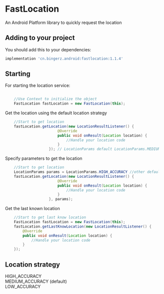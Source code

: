 # FastLocation

An Android Platform library to quickly request the location

## Adding to your project
You should add this to your dependencies:

```groovy
implementation 'cn.bingerz.android:fastlocation:1.1.4'
```

## Starting

For starting the location service:
```java
    
    //Use Context to initialize the object
    FastLocation fastLocation = new FastLocation(this);
```

Get the location using the default location strategy
```java
    //Start to get location
    fastLocation.getLocation(new LocationResultListener() {
                        @Override
                        public void onResult(Location location) {
                            //Handle your location code
                        }
                    }); // LocationParams default LocationParams.MEDIUM_ACCURACY
```

Specify parameters to get the location
```java
    //Start to get location
    LocationParams params = LocationParams.HIGH_ACCURACY //other default params:MEDIUM_ACCURACY、LOW_ACCURACY
    fastLocation.getLocation(new LocationResultListener() {
                        @Override
                        public void onResult(Location location) {
                            //Handle your location code
                        }
                    }, params);
```

Get the last known location
```java
    //Start to get last know location
    FastLocation fastLocation = new FastLocation(this);
    fastLocation.getLastKnowLocation(new LocationResultListener() {
        @Override
        public void onResult(Location location) {
            //Handle your location code
        }
    });
```

## Location strategy
HIGH_ACCURACY  
MEDIUM_ACCURACY (default)  
LOW_ACCURACY  